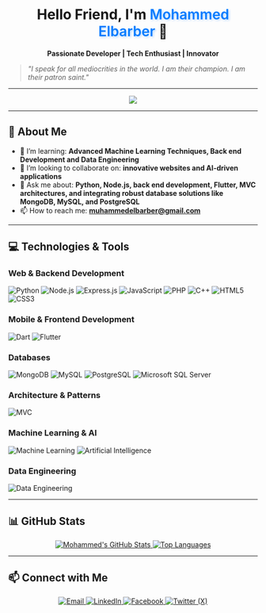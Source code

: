 <!-- START OF PROFILE README -->
<h1 align="center">Hello Friend, I'm <span style="color: #007BFF; font-weight: 600; text-shadow: 2px 2px 4px rgba(0,123,255,0.3);">Mohammed Elbarber</span> 👋</h1>

<p align="center">
   <strong>Passionate Developer | Tech Enthusiast | Innovator</strong>
</p>

> *"I speak for all mediocrities in the world. I am their champion. I am their patron saint."*
---
<p align="center">
  <img src="https://readme-typing-svg.herokuapp.com?size=24&color=00FF00&secondaryColor=FFA500&center=true&vCenter=true&width=800&lines=I'm+a+passionate+developer;who+loves+building+awesome+things.;Exploring+new+technologies;to+craft+innovative+solutions.;Pushing+my+limits;to+learn+and+grow+every+day.&font=Space+Mono&duration=100&pause=1000&background=000000&repeat=true" />
</p>





---
## 🚀 **About Me**

- 🌱 I’m learning: **Advanced Machine Learning Techniques, Back end Development and Data Engineering**
- 👯 I’m looking to collaborate on: **innovative websites and AI-driven applications**
- 💬 Ask me about: **Python, Node.js, back end development, Flutter, MVC architectures, and integrating robust database solutions like MongoDB, MySQL, and PostgreSQL**
- 📫 How to reach me: **[muhammedelbarber@gmail.com](mailto:muhammedelbarber@gmail.com)**

---

## 💻 **Technologies & Tools**

### Web & Backend Development
![Python](https://img.shields.io/badge/Python-3776AB?style=for-the-badge&logo=python&logoColor=white)
![Node.js](https://img.shields.io/badge/Node.js-339933?style=for-the-badge&logo=nodedotjs&logoColor=white)
![Express.js](https://img.shields.io/badge/Express.js-404D59?style=for-the-badge&logo=express&logoColor=white)
![JavaScript](https://img.shields.io/badge/JavaScript-F7DF1E?style=for-the-badge&logo=javascript&logoColor=black)
![PHP](https://img.shields.io/badge/PHP-777BB4?style=for-the-badge&logo=php&logoColor=white)
![C++](https://img.shields.io/badge/C++-00599C?style=for-the-badge&logo=cplusplus&logoColor=white)
![HTML5](https://img.shields.io/badge/HTML5-E34F26?style=for-the-badge&logo=html5&logoColor=white)
![CSS3](https://img.shields.io/badge/CSS3-1572B6?style=for-the-badge&logo=css3&logoColor=white)

### Mobile & Frontend Development
![Dart](https://img.shields.io/badge/Dart-0175C2?style=for-the-badge&logo=dart&logoColor=white)
![Flutter](https://img.shields.io/badge/Flutter-02569B?style=for-the-badge&logo=flutter&logoColor=white)

### Databases
![MongoDB](https://img.shields.io/badge/MongoDB-47A248?style=for-the-badge&logo=mongodb&logoColor=white)
![MySQL](https://img.shields.io/badge/MySQL-4479A1?style=for-the-badge&logo=mysql&logoColor=white)
![PostgreSQL](https://img.shields.io/badge/PostgreSQL-336791?style=for-the-badge&logo=postgresql&logoColor=white)
![Microsoft SQL Server](https://img.shields.io/badge/MSSQL-CC2927?style=for-the-badge&logo=microsoft%20sql%20server&logoColor=white)

### Architecture & Patterns
![MVC](https://img.shields.io/badge/MVC-Pattern-brightgreen?style=for-the-badge)

### Machine Learning & AI
![Machine Learning](https://img.shields.io/badge/Machine%20Learning-FF6F00?style=for-the-badge)
![Artificial Intelligence](https://img.shields.io/badge/Artificial%20Intelligence-FF4081?style=for-the-badge)

### Data Engineering
![Data Engineering](https://img.shields.io/badge/Data%20Engineering-6600CC?style=for-the-badge)

---

## 📊 **GitHub Stats**

<div align="center">
  <a href="https://github.com/melbarber10">
    <img src="https://github-readme-stats.vercel.app/api?username=melbarber10&show_icons=true&theme=radical" alt="Mohammed's GitHub Stats" />
  </a>
  <a href="https://github.com/melbarber10">
    <img src="https://github-readme-stats.vercel.app/api/top-langs/?username=melbarber10&layout=compact&theme=radical" alt="Top Languages" />
  </a>
</div>

---

## 📫 **Connect with Me**

<p align="center">
  <a href="mailto:muhammedelbarber@gmail.com">
    <img src="https://img.shields.io/badge/Email-D14836?style=for-the-badge&logo=gmail&logoColor=white" alt="Email" />
  </a>
  <a href="https://www.linkedin.com/in/mohamed-elbarber/">
    <img src="https://img.shields.io/badge/LinkedIn-0077B5?style=for-the-badge&logo=linkedin&logoColor=white" alt="LinkedIn" />
  </a>
  <a href="https://www.facebook.com/mohamad.mokhtar.9">
    <img src="https://img.shields.io/badge/Facebook-1877F2?style=for-the-badge&logo=facebook&logoColor=white" alt="Facebook" />
  </a>
  <a href="https://x.com/M_Elbarber">
    <img src="https://img.shields.io/badge/Twitter%20(X)-000000?style=for-the-badge&logo=twitter&logoColor=white" alt="Twitter (X)" />
  </a>
</p>


<!-- END OF PROFILE README -->
